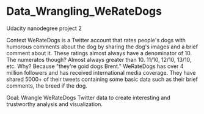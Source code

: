 # Data_Wrangling_WeRateDogs
Udacity nanodegree project 2

Context
WeRateDogs is a Twitter account that rates people's dogs with humorous comments about the dog
 by sharing the dog's images and a brief comment about it. These ratings almost always have a
 denominator of 10. The numeratos though? Almost always greater than 10. 11/10, 12/10, 13/10,
 etc. Why? Because "they're goid dogs Brent." WeRateDogs has over 4 million followers and has 
received international media coverage. They have shared 5000+ of their tweets containing some 
basic data such as their brief comments, the breed if the dog.

Goal:
Wrangle WeRateDogs Twitter data to create interesting and trustworthy analysis and 
visualization.
